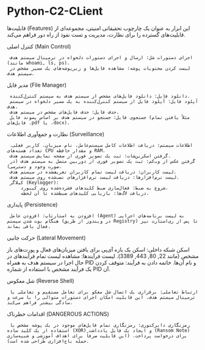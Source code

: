 # Python-C2-CLient

قابلیت‌ها (Features) 
این ابزار به عنوان یک چارچوب تحقیقاتی امنیتی، مجموعه‌ای از قابلیت‌های گسترده را برای نظارت، مدیریت و تست نفوذ از راه دور فراهم می‌کند. 

 کنترل اصلی (Main Control) 
 
     اجرای دستورات شل: ارسال و اجرای دستورات دلخواه در ترمینال سیستم هدف (مانند whoami, ls, ps).
     لیست کردن محتویات پوشه: مشاهده فایل‌ها و زیرپوشه‌های یک مسیر مشخص در سیستم هدف.
     
مدیر فایل (File Manager) 

     دانلود فایل: دانلود فایل‌های مشخص از سیستم هدف به سیستم کنترل‌کننده.
     آپلود فایل: آپلود فایل از سیستم کنترل‌کننده به یک مسیر دلخواه در سیستم هدف.
     حذف فایل: حذف فایل‌های مشخص در سیستم هدف.
     جستجوی فایل: جستجو در سیستم هدف بر اساس پسوند فایل (مثلاً یافتن تمام فایل‌های .pdf یا .docx).
     
نظارت و جمع‌آوری اطلاعات (Surveillance) 

     اطلاعات سیستم: دریافت اطلاعات کامل سیستم‌عامل، نام میزبان، کاربر فعلی، تعداد هسته‌های CPU و مقدار حافظه RAM.
     گرفتن اسکرین‌شات: ثبت یک تصویر فوری از صفحه نمایش سیستم هدف.
     گرفتن عکس از وب‌کم: ثبت یک تصویر فوری از دوربین متصل به سیستم هدف (در صورت وجود و دسترسی).
     لیست کاربران: دریافت لیست تمام کاربران تعریف‌شده در سیستم هدف.
     لیست نرم‌افزارها: دریافت لیست نرم‌افزارهای نصب‌شده روی سیستم هدف.
     کیلاگر (Keylogger):
         شروع به ضبط: فعال‌سازی ضبط کلیدهای فشرده‌شده روی کیبورد.
         دریافت لاگ‌ها: بازیابی کلیدهای ضبط‌شده تا آن لحظه.
         
پایداری (Persistence) 

     افزودن به استارتاپ: افزودن عامل (Agent) به لیست برنامه‌های اجرایی هنگام بوت شدن سیستم (در ویندوز از طریق Registry) تا پس از ری‌استارت نیز فعال باقی بماند.
     
حرکت جانبی (Lateral Movement) 

   اسکن شبکه داخلی: اسکن یک بازه آی‌پی  برای یافتن میزبان‌های فعال و پورت‌های باز مشخص (مانند 22, 80, 443, 3389).
   لیست فرآیندها: مشاهده لیست تمام فرآیندهای در حال اجرا در سیستم هدف به همراه PID و نام آن‌ها.
   خاتمه دادن به فرآیند: متوقف کردن یک فرآیند مشخص با استفاده از شماره PID آن.
     
شل معکوس (Reverse Shell) 

     ارتباط تعاملی: برقراری یک اتصال شل معکو برای تعامل مستقیم و تعاملی با ترمینال سیستم هدف. این قابلیت امکان اجرای دستورات متوالی را با سرعت و سادگی بیشتر فراهم می‌کند.
     
اقدامات خطرناک (DANGEROUS ACTIONS) 

     رمزنگاری دایرکتوری: رمزنگاری تمام فایل‌های موجود در یک پوشه مشخص با استفاده از یک کلید ساده (XOR) و ایجاد یک فایل یادداشت (Ransom Note) برای درخواست پرداخت. (این قابلیت صرفاً برای اهداف آموزشی و شبیه‌سازی حمله باج‌افزاری طراحی شده است).
     
